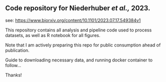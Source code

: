## Code repository for Niederhuber *et al.,* 2023.

see: https://www.biorxiv.org/content/10.1101/2023.07.17.549384v1

This repository contains all analysis and pipeline code used to process datasets, as well as R notebook for all figures.

Note that I am actively preparing this repo for public consumption ahead of publication.

Guide to downloading necessary data, and running docker container to follow...

Thanks!